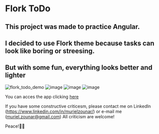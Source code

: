 # Flork ToDo

## This project was made to practice Angular.
## I decided to use Flork theme because tasks can look like boring or streesing.
## But with some fun, everything looks better and lighter

![flork_todo_demo](https://user-images.githubusercontent.com/77307635/207212997-a074b598-e212-4e27-9574-f5c31dccf6ea.gif)
![image](https://user-images.githubusercontent.com/77307635/207211204-4bc00eed-ecd8-4dab-974c-076ea4f23613.png)
![image](https://user-images.githubusercontent.com/77307635/207211267-8d33749a-bf51-41a1-9481-91c15711f3a2.png)
![image](https://user-images.githubusercontent.com/77307635/207211330-81f75967-3dce-435c-8e74-e37069a392b4.png)

You can acces the app clicking <a href="https://murielzounar.github.io/flork-todo/" alt="link to the app" title="Flork ToDo App" target="_blank">here</a>


If you have some constructive criticesm, please contact me on LinkedIn (https://www.linkedin.com/in/murielzounar/) or e-mail me (muriel.zounar@gmail.com)
All criticism are welcome!

Peace!✌🏻
